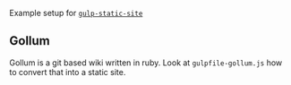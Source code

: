 Example setup for [`gulp-static-site`](https://github.com/wires/gulp-static-site)

## Gollum

Gollum is a git based wiki written in ruby. Look at `gulpfile-gollum.js`
how to convert that into a static site.
